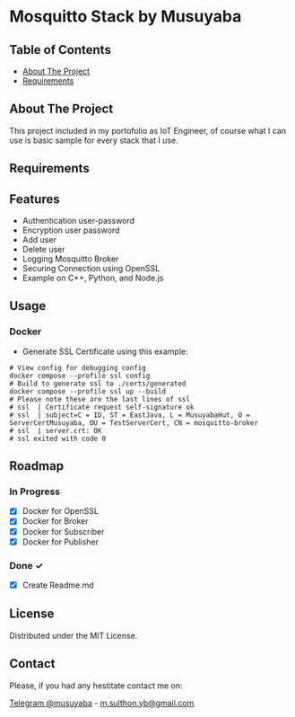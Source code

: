 # Mosquitto Stack by Musuyaba

## Table of Contents
* [About The Project](#about-the-project)
* [Requirements](#requirements)

## About The Project
This project included in my portofolio as IoT Engineer, of course what I can use is basic sample for every stack that I use.

## Requirements

## Features
- Authentication user-password
- Encryption user password
- Add user
- Delete user
- Logging Mosquitto Broker
- Securing Connection using OpenSSL
- Example on C++, Python, and Node.js

## Usage
### Docker
- Generate SSL Certificate using this example:
```shell
# View config for debugging config
docker compose --profile ssl config
# Build to generate ssl to ./certs/generated
docker compose --profile ssl up --build
# Please note these are the last lines of ssl  
# ssl  | Certificate request self-signature ok
# ssl  | subject=C = ID, ST = EastJava, L = MusuyabaHut, O = ServerCertMusuyaba, OU = TestServerCert, CN = mosquitto-broker     
# ssl  | server.crt: OK
# ssl exited with code 0
```

## Roadmap
### In Progress
- [x] Docker for OpenSSL
- [x] Docker for Broker
- [x] Docker for Subscriber
- [x] Docker for Publisher

### Done ✓
- [x] Create Readme.md

<!-- LICENSE -->
## License

Distributed under the MIT License. 


<!-- CONTACT -->
## Contact
Please, if you had any hestitate contact me on: 

[Telegram @musuyaba](https://t.me/musuyaba) - m.sulthon.yb@gmail.com


<!-- # Mosquitto - Authentication
## docker compose --profile mosquitto-stack config
## docker compose --profile mosquitto-stack up --build -d
## docker compose logs -f mosquitto-sub
## docker compose exec mosquitto-broker mosquitto_passwd -b /mosquitto/config/password.txt newUser newUser
## docker restart mosquitto-broker
## docker compose exec mosquitto-pub mosquitto_pub -h mosquitto-broker -t topics/iot -m "Wellcome to Hell as admin" -u admin -P admin --cafile /mosquitto/certs/generated/ca.crt --tls-version tlsv1.2 -d
## docker compose exec mosquitto-pub mosquitto_pub -h mosquitto-broker -t topics/iot -m "Wellcome to Hell as user" -u user -P user -d
## docker compose exec mosquitto-pub mosquitto_pub -h mosquitto-broker -t topics/iot -m "Wellcome to Hell as newUser" -u newUser -P newUser -d
## docker compose exec mosquitto-broker mosquitto_passwd -D /mosquitto/config/password.txt user
## docker restart mosquitto-broker
## docker compose exec mosquitto-pub mosquitto_pub -h mosquitto-broker -t topics/iot -m "Wellcome to Hell as user" -u user -P user
## docker compose --profile mosquitto-stack down

RabbitMQ - Telegraf - InfluxDB Grafana
EMQX - Telegraf - InfluxDB Grafana

Kafka
# iot-stack -->
